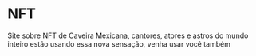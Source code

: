 # NFT

Site sobre NFT de Caveira Mexicana, cantores, atores e astros do mundo inteiro estão usando essa nova sensação, venha usar você também
